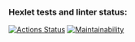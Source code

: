 ### Hexlet tests and linter status:
[![Actions Status](https://github.com/therelyona/frontend-project-12/actions/workflows/hexlet-check.yml/badge.svg)](https://github.com/therelyona/frontend-project-12/actions)
[![Maintainability](https://api.codeclimate.com/v1/badges/2043ed5b39fd24b5f194/maintainability)](https://codeclimate.com/github/therelyona/frontend-project-12/maintainability)